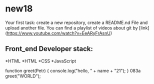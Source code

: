 # new18
Your first task: create a new repository, create a README.nd File and upload another file.
You can find a playlist of videos about git by [link] (https://www.youtube.com/watch?v=EeARyFrAsnU)
## Front_end Developer stack:
*HTML
*HTML
﻿﻿*CSS
﻿﻿*JavaScript
  
function greet(Petr) {
  console.log("hello, " + name + "21");
}
083a
greet("WORLD");
